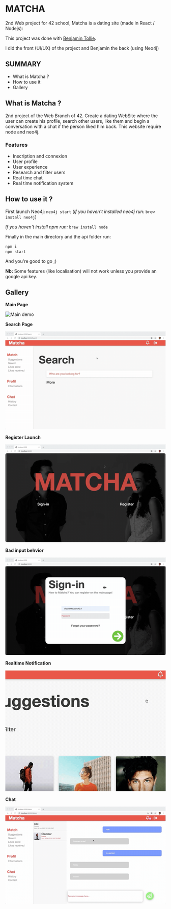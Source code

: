 # MATCHA

2nd Web project for 42 school, Matcha is a dating site (made in React / Nodejs): 

This project was done with [Benjamin Tollie](https://github.com/BenjaminTle).

I did the front (UI/UX) of the project and Benjamin the back (using Neo4j)

## SUMMARY
- What is Matcha ?
- How to use it 
- Gallery

## What is Matcha ?

2nd project of the Web Branch of 42. Create a dating WebSite where the user can create his profile, search other users, like them and begin a conversation with a chat if the person liked him back. This website require node and neo4j.

### Features
- Inscription and connexion
- User profile
- User experience
- Research and filter users
- Real time chat
- Real time notification system


## How to use it ?
First launch Neo4j: `neo4j start` (_if you haven't installed neo4j run:_ `brew install neo4j`)

_If you haven't install npm run:_ `brew install node`

Finally in the main directory and the api folder run:
 ```
 npm i
 npm start
 ```

And you're good to go ;)

__Nb:__ Some features (like localisation) will not work unless you provide an google api key.

## Gallery

__Main Page__

![Main demo](./src/img/forReadme/matchaMain.gif)


__Search Page__

![Search demo](./src/img/forReadme/matchaSearch.gif)

__Register Launch__

![Register demo](./src/img/forReadme/matchaRegister.gif)

__Bad input behvior__

![Error demo](./src/img/forReadme/matchaError.gif)

__Realtime Notification__

![Notif demo](./src/img/forReadme/matchaNotif.gif)

__Chat__

![Chat demo](./src/img/forReadme/matchaChat.gif)